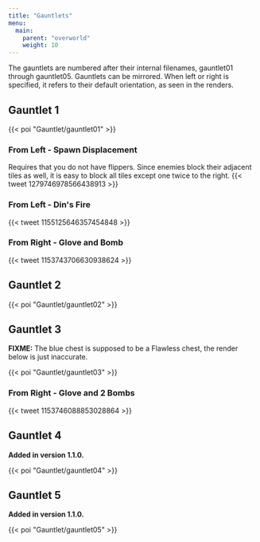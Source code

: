 ```yaml
---
title: "Gauntlets"
menu:
  main:
    parent: "overworld"
    weight: 10
---
```


The gauntlets are numbered after their internal filenames, gauntlet01 through gauntlet05.
Gauntlets can be mirrored. When left or right is specified, it refers to their default orientation, as seen in the renders.

## Gauntlet 1

{{< poi "Gauntlet/gauntlet01" >}}

### From Left  - Spawn Displacement

Requires that you do not have flippers.
Since enemies block their adjacent tiles as well, it is easy to block all tiles except one twice to the right.
{{< tweet 1279746978566438913 >}}

### From Left  - Din's Fire

{{< tweet 1155125646357454848 >}}

### From Right - Glove and Bomb

{{< tweet 1153743706630938624 >}}

## Gauntlet 2

{{< poi "Gauntlet/gauntlet02" >}}

## Gauntlet 3

**FIXME:** The blue chest is supposed to be a Flawless chest, the render below is just inaccurate.

{{< poi "Gauntlet/gauntlet03" >}}

### From Right - Glove and 2 Bombs

{{< tweet 1153746088853028864 >}}

## Gauntlet 4
**Added in version 1.1.0.**

{{< poi "Gauntlet/gauntlet04" >}}

## Gauntlet 5
**Added in version 1.1.0.**

{{< poi "Gauntlet/gauntlet05" >}}
